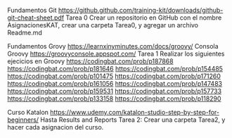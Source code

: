 Fundamentos Git
https://github.github.com/training-kit/downloads/github-git-cheat-sheet.pdf
Tarea 0
Crear un repositorio en GitHub con el nombre AsignacionesKAT, crear una carpeta Tarea0, y agregar un archivo Readme.md

Fundamentos Grovy
 https://learnxinyminutes.com/docs/groovy/
Consola Groovy
 https://groovyconsole.appspot.com/
Tarea 1
Realizar los siguientes ejecicios en Groovy
 https://codingbat.com/prob/p187868
 https://codingbat.com/prob/p181646
 https://codingbat.com/prob/p154485
 https://codingbat.com/prob/p101475
 https://codingbat.com/prob/p171260
 https://codingbat.com/prob/p161056
 https://codingbat.com/prob/p147483
 https://codingbat.com/prob/p159531
 https://codingbat.com/prob/p157733
 https://codingbat.com/prob/p133158
 https://codingbat.com/prob/p118290

Curso Katalon
https://www.udemy.com/katalon-studio-step-by-step-for-beginners/
Hasta Results and Reports
Tarea 2: Crear una carpeta Tarea2, y hacer cada asignacion del curso.
